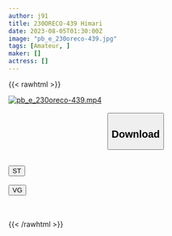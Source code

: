 ```yaml
---
author: j91
title: 230ORECO-439 Himari
date: 2023-08-05T01:30:00Z
image: "pb_e_230oreco-439.jpg"
tags: [Amateur, ]
maker: []
actress: []
---
```



{{< rawhtml >}}

<div class="video" data-videoid="yjK3zP2Ob6C1Xv1">
    <a href="javascript:;">
        <img src="https://my.j91.asia/posts/pb_e_230oreco-439/pb_e_230oreco-439.jpg" width="WIDTH" height="HEIGHT" alt="pb_e_230oreco-439.mp4" loading="lazy">
    </a>
</div>

<script type="text/javascript" src="https://j91.asia/asset/on-demand-st.js"></script>

<br>
  <link rel="stylesheet" href="https://j91.asia/asset/bs5.css">
  
  <center>
  <button class="btn btn-primary" type="button" data-bs-toggle="collapse" data-bs-target=".multi-collapse" aria-expanded="false" aria-controls="multiCollapseExample1 multiCollapseExample2"><h2>Download</h2></button></center>
</p>
<div class="row">
  <div class="col">
    <div class="collapse multi-collapse" id="multiCollapseExample1">
      <div class="card card-body">
	      	      <br>
<div class="buttons">  
<a href="https://streamtape.to/v/yjK3zP2Ob6C1Xv1"><button class="btn-hover color-3"><i class="fa fa-download"></i> ST</button></a></div>
    </div>
  </div>
</div>
  <div class="col">
    <div class="collapse multi-collapse" id="multiCollapseExample2">
      <div class="card card-body">
	      <br>
<div class="buttons">
    <a href="https://vgembed.com/v/7QWN5emPlg59oR0"><button class="btn-hover color-9"><i class="fa fa-download"></i> VG</button></a></div>
<br><br>
      </div>
    </div>
  </div>
</div>

{{< /rawhtml >}}